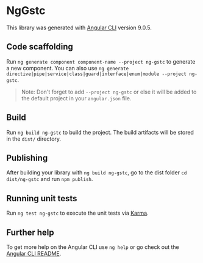 # NgGstc

This library was generated with [Angular CLI](https://github.com/angular/angular-cli) version 9.0.5.

## Code scaffolding

Run `ng generate component component-name --project ng-gstc` to generate a new component. You can also use `ng generate directive|pipe|service|class|guard|interface|enum|module --project ng-gstc`.
> Note: Don't forget to add `--project ng-gstc` or else it will be added to the default project in your `angular.json` file. 

## Build

Run `ng build ng-gstc` to build the project. The build artifacts will be stored in the `dist/` directory.

## Publishing

After building your library with `ng build ng-gstc`, go to the dist folder `cd dist/ng-gstc` and run `npm publish`.

## Running unit tests

Run `ng test ng-gstc` to execute the unit tests via [Karma](https://karma-runner.github.io).

## Further help

To get more help on the Angular CLI use `ng help` or go check out the [Angular CLI README](https://github.com/angular/angular-cli/blob/master/README.md).

